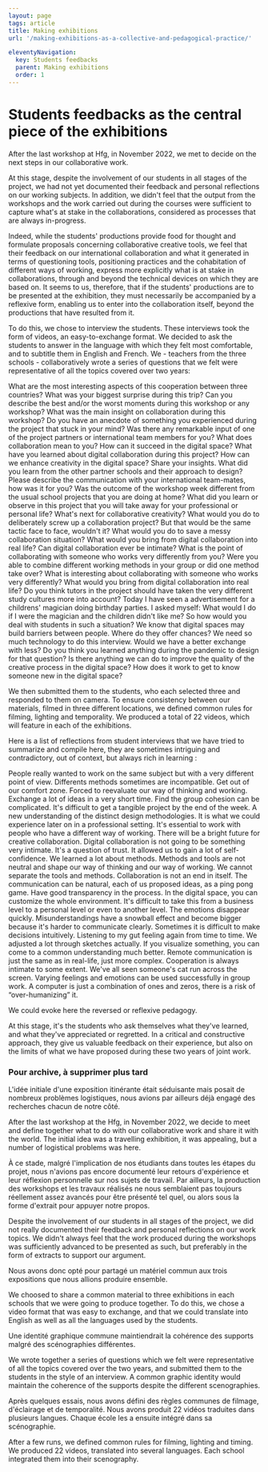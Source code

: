 ```yaml
---
layout: page
tags: article
title: Making exhibitions
url: '/making-exhibitions-as-a-collective-and-pedagogical-practice/'

eleventyNavigation:
  key: Students feedbacks
  parent: Making exhibitions
  order: 1
---
```


# Students feedbacks as the central piece of the exhibitions

After the last workshop at Hfg, in November 2022, we met to decide on the next steps in our collaborative work. 

At this stage, despite the involvement of our students in all stages of the project, we had not yet documented their feedback and personal reflections on our working subjects. In addition, we didn't feel that the output from the workshops and the work carried out during the courses were sufficient to capture what's at stake in the collaborations, considered as processes that are always in-progress.

Indeed, while the students' productions provide food for thought and formulate proposals concerning collaborative creative tools, we feel that their feedback on our international collaboration and what it generated in terms of questioning tools, positioning practices and the cohabitation of different ways of working, express more explicitly what is at stake in collaborations, through and beyond the technical devices on which they are based on. It seems to us, therefore, that if the students' productions are to be presented at the exhibition, they must necessarily be accompanied by a reflexive form, enabling us to enter into the collaboration itself, beyond the productions that have resulted from it.

To do this, we chose to interview the students. These interviews took the form of videos, an easy-to-exchange format. We decided to ask the students to answer in the language with which they felt most comfortable, and to subtitle them in English and French. We - teachers from the three schools - collaboratively wrote a series of questions that we felt were representative of all the topics covered over two years: 

What are the most interesting aspects of this cooperation between three countries?
What was your biggest surprise during this trip? 
Can you describe the best and/or the worst moments during this workshop or any workshop?
What was the main insight on collaboration during this workshop?
Do you have an anecdote of something you experienced during the project that stuck in your mind?
Was there any remarkable input of one of the project partners or international team members for you?
What does collaboration mean to you? How can it succeed in the digital space? 
What have you learned about digital collaboration during this project? 
How can we enhance creativity in the digital space? Share your insights.
What did you learn from the other partner schools and their approach to design?
Please describe the communication with your international team-mates, how was it for you?
Was the outcome of the workshop week different from the usual school  projects that you are doing at home? 
What did you learn or observe in this project that you will take away for your professional or personal life?
What's next for collaborative creativity?
What would you do to deliberately screw up a collaboration project?
But that would be the same tactic face to face, wouldn't it?
What would you do to save a messy collaboration situation?
What would you bring from digital collaboration into real life?
Can digital collaboration ever be intimate?
What is the point of collaborating with someone who works very differently from you?
Were you able to combine different working methods in your group or did one method take over?
What is interesting about collaborating with someone who works very differently?
What would you bring from digital collaboration into real life?
Do you think tutors in the project should have taken the very different study cultures more into account?
Today I have seen a advertisement for a childrens' magician doing birthday parties.  I asked myself: What would I do if I were the magician and the children didn't like me?  So how would you deal with students in such a situation?
We know that digital spaces may build barriers between people. Where do they offer chances?
We need so much technology to do this interview. Would we have a better exchange with less?
Do you think you learned anything during the pandemic to design for that question?
Is there anything we can do to improve the quality of the creative process in the digital space?
How does it work to get to know someone new in the digital space?

We then submitted them to the students, who each selected three and responded to them on camera. To ensure consistency between our materials, filmed in three different locations, we defined common rules for filming, lighting and temporality. We produced a total of 22 videos, which will feature in each of the exhibitions.

Here is a list of reflections from student interviews that we have tried to summarize and compile here, they are sometimes intriguing and contradictory, out of context, but always rich in learning :

People really wanted to work on the same subject but with a very different point of view.
Differents methods sometimes are incompatible.
Get out of our comfort zone.
Forced to reevaluate our way of thinking and working.
Exchange a lot of ideas in a very short time. 
Find the group cohesion can be complicated.
It's difficult to get a tangible project by the end of the week.
A new understanding of the distinct design methodologies.
It is what we could experience later on in a professional setting.
It's essential to work with people who have a different way of working.
There will be a bright future for creative collaboration.
Digital collaboration is not going to be something very intimate.
It's a question of trust.
It allowed us to gain a lot of self-confidence.
We learned a lot about methods.
Methods and tools are not neutral and shape our way of thinking and our way of working.
We cannot separate the tools and methods.
Collaboration is not an end in itself.
The communication can be natural, each of us proposed ideas, as a ping pong game.
Have good transparency in the process.
In the digital space, you can customize the whole environment.
It's difficult to take this from a business level to a personal level or even to another level.
The emotions disappear quickly.
Misunderstandings have a snowball effect and become bigger because it's harder to communicate clearly.
Sometimes it is difficult to make decisions intuitively.
Listening to my gut feeling again from time to time.
We adjusted a lot through sketches actually.
If you visualize something, you can come to a common understanding much better.
Remote communication is just the same as in real-life, just more complex.
Cooperation is always intimate to some extent.
We've all seen someone's cat run across the screen.
Varying feelings and emotions can be used successfully in group work.
A computer is just a combination of ones and zeros, there is a risk of “over-humanizing” it.

We could evoke here the reversed or reflexive pedagogy.

At this stage, it's the students who ask themselves what they've learned, and what they've appreciated or regretted. In a critical and constructive approach, they give us valuable feedback on their experience, but also on the limits of what we have proposed during these two years of joint work.











### Pour archive, à supprimer plus tard
L'idée initiale d'une exposition itinérante était séduisante mais posait de nombreux problèmes logistiques,  nous avions par ailleurs déjà engagé des recherches chacun de notre côté. 

After the last workshop at the Hfg, in November 2022, we decide to meet and define together what to do with our collaborative work and share it with the world. The initial idea was a travelling exhibition, it was appealing, but a number of logistical problems was here.

À ce stade, malgré l'implication de nos étudiants dans toutes les étapes du projet, nous n'avions pas encore documenté leur retours d'expérience et leur réflexion personnelle sur nos sujets de travail. Par ailleurs, la production des workshops et les travaux réalisés ne nous semblaient pas toujours réellement assez avancés pour être présenté tel quel, ou alors sous la forme d'extrait pour appuyer notre propos.

Despite the involvement of our students in all stages of the project, we did not really documented their feedback and personal reflections on our work topics. We didn't always feel that the work produced during the workshops was sufficiently advanced to be presented as such, but preferably in the form of extracts to support our argument.

Nous avons donc opté pour partagé un matériel commun aux trois expositions que nous allions produire ensemble. 

We choosed to share a common material to three exhibitions in each schools that we were going to produce together. To do this, we chose a video format that was easy to exchange, and that we could translate into English as well as all the languages used by the students.

 Une identité graphique commune maintiendrait la cohérence des supports malgré des scénographies différentes.

We wrote together a series of questions which we felt were representative of all the topics covered over the two years, and submitted them to the students in the style of an interview. A common graphic identity would maintain the coherence of the supports despite the different scenographies.

Après quelques essais, nous avons défini des règles communes de filmage, d'éclairage et de temporalité. Nous avons produit 22 vidéos traduites dans plusieurs langues. Chaque école les a ensuite intégré dans sa scénographie.

After a few runs, we defined common rules for filming, lighting and timing. We produced 22 videos, translated into several languages. Each school integrated them into their scenography.
